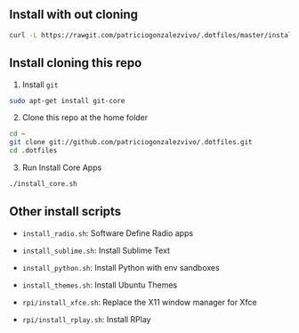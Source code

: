 
## Install with out cloning

```bash
curl -L https://rawgit.com/patriciogonzalezvivo/.dotfiles/master/install_core.sh | bash   
```

## Install cloning this repo

1. Install `git` 

```bash
sudo apt-get install git-core
```

2. Clone this repo at the home folder

```bash
cd ~  
git clone git://github.com/patriciogonzalezvivo/.dotfiles.git
cd .dotfiles
```

3. Run Install Core Apps

```bash
./install_core.sh
```

## Other install scripts

* `install_radio.sh`: Software Define Radio apps

* `install_sublime.sh`: Install Sublime Text

* `install_python.sh`: Install Python with env sandboxes

* `install_themes.sh`: Install Ubuntu Themes

* `rpi/install_xfce.sh`: Replace the X11 window manager for Xfce

* `rpi/install_rplay.sh`: Install RPlay

